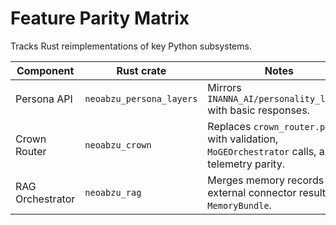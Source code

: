 # Feature Parity Matrix

Tracks Rust reimplementations of key Python subsystems.

| Component | Rust crate | Notes |
| --- | --- | --- |
| Persona API | `neoabzu_persona_layers` | Mirrors `INANNA_AI/personality_layers` with basic responses. |
| Crown Router | `neoabzu_crown` | Replaces `crown_router.py` with validation, `MoGEOrchestrator` calls, and telemetry parity. |
| RAG Orchestrator | `neoabzu_rag` | Merges memory records and external connector results via `MemoryBundle`. |
